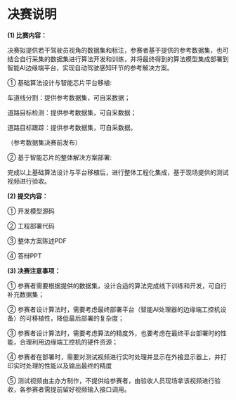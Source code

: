# 决赛说明



**(1) 比赛内容：**

决赛拟提供若干驾驶员视角的数据集和标注，参赛者基于提供的参考数据集，也可结合自行采集的数据集进行算法开发和训练，并将最终得到的算法模型集成部署到智能AI边缘端平台，实现自动驾驶感知环节的参考解决方案。



① 基础算法设计与智能芯片平台移植:

车道线分割：提供参考数据集，可自采数据；

道路目标检测：提供参考数据集，可自采数据；

道路目标跟踪：提供参考数据集，可自采数据。

（参考数据集决赛前发布）



② 基于智能芯片的整体解决方案部署:

完成以上基础算法设计与平台移植后，进行整体工程化集成，基于现场提供的测试视频进行验收。



**(2) 提交内容：**

① 开发模型源码

② 工程部署代码

③ 整体方案陈述PDF

④ 答辩PPT



**(3) 决赛注意事项：**

① 参赛者需要根据提供的数据集，设计合适的算法完成线下训练和开发，可自行补充数据集；

② 参赛者设计算法时，需要考虑最终部署平台（智能AI处理器的边缘端工控机设备）的可移植性，降低最后部署的复杂度；

③ 参赛者设计算法时，需要考虑算法的精度外，也要考虑在最终平台部署时的性能，合理利用边缘端工控机的硬件资源；

④ 参赛者在部署时，需要对测试视频进行实时处理并显示在外接显示器上，并打印实时处理的性能以及输出最终的精度

⑤ 测试视频由主办方制作，不提供给参赛者，由验收人员现场拿该视频进行验收，各参赛者需提前留好视频输入接口调用。

